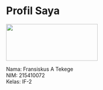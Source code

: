 # Profil Saya

<img src="profile.jpg" width="250" height="100">

Nama: Fransiskus A Tekege  
NIM: 215410072  
Kelas: IF-2
